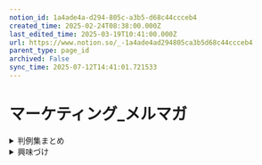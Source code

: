 ```yaml
---
notion_id: 1a4ade4a-d294-805c-a3b5-d68c44ccceb4
created_time: 2025-02-24T08:38:00.000Z
last_edited_time: 2025-03-19T10:41:00.000Z
url: https://www.notion.so/_-1a4ade4ad294805ca3b5d68c44ccceb4
parent_type: page_id
archived: False
sync_time: 2025-07-12T14:41:01.721533
---
```


# マーケティング_メルマガ

<details>
<summary>判例集まとめ</summary>
</details>
<details>
<summary>興味づけ</summary>
</details>